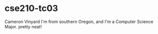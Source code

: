 # cse210-tc03

Cameron Vinyard
I'm from southern Oregon, and I'm a Computer Science Major. pretty neat!